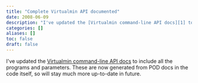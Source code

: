```yaml
---
title: "Complete Virtualmin API documented"
date: 2008-06-09
description: "I've updated the [Virtualmin command-line API docs][1] to include all the programs and..."
categories: []
aliases: []
toc: false
draft: false
---
```

I've updated the [Virtualmin command-line API docs][1] to include all the programs and parameters. These are now generated from POD docs in the code itself, so will stay much more up-to-date in future.

  [1]: http://www.virtualmin.com/documentation/id,command_line_api/
